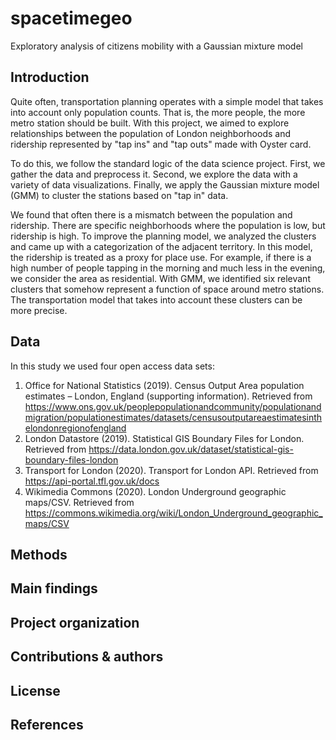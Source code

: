 spacetimegeo
==============================

Exploratory analysis of citizens mobility with a Gaussian mixture model

Introduction
------------

Quite often, transportation planning operates with a simple model that takes into account only population counts. That is, the more people, the more metro station should be built. With this project, we aimed to explore relationships between the population of London neighborhoods and ridership represented by "tap ins" and "tap outs" made with Oyster card. 

To do this, we follow the standard logic of the data science project. First, we gather the data and preprocess it. Second, we explore the data with a variety of data visualizations. Finally, we apply the Gaussian mixture model (GMM) to cluster the stations based on "tap in" data. 

We found that often there is a mismatch between the population and ridership. There are specific neighborhoods where the population is low, but ridership is high. To improve the planning model, we analyzed the clusters and came up with a categorization of the adjacent territory. In this model, the ridership is treated as a proxy for place use. For example, if there is a high number of people tapping in the morning and much less in the evening, we consider the area as residential. With GMM, we identified six relevant clusters that somehow represent a function of space around metro stations. The transportation model that takes into account these clusters can be more precise.

Data
------------
In this study we used four open access data sets:

1. Office for National Statistics (2019). Census Output Area population estimates – London, England (supporting information). Retrieved from https://www.ons.gov.uk/peoplepopulationandcommunity/populationandmigration/populationestimates/datasets/censusoutputareaestimatesinthelondonregionofengland
2. London Datastore (2019). Statistical GIS Boundary Files for London. Retrieved from https://data.london.gov.uk/dataset/statistical-gis-boundary-files-london
3. Transport for London (2020). Transport for London API. Retrieved from https://api-portal.tfl.gov.uk/docs
4. Wikimedia Commons (2020). London Underground geographic maps/CSV. Retrieved from https://commons.wikimedia.org/wiki/London_Underground_geographic_maps/CSV

Methods
------------

Main findings
------------

Project organization
------------

Contributions & authors
------------

License
------------

References
------------

